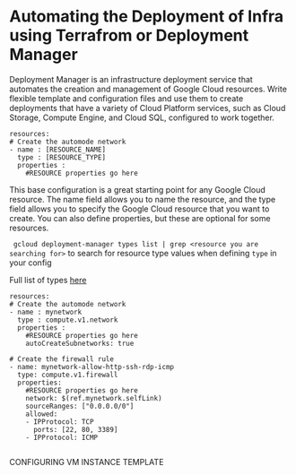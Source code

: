 # Automating the Deployment of Infra using Terrafrom or Deployment Manager
Deployment Manager is an infrastructure deployment service that automates the creation and management of Google Cloud resources. Write flexible template and configuration files and use them to create deployments that have a variety of Cloud Platform services, such as Cloud Storage, Compute Engine, and Cloud SQL, configured to work together.

```
resources:
# Create the automode network
- name : [RESOURCE_NAME]
  type : [RESOURCE_TYPE]
  properties :
    #RESOURCE properties go here
```
This base configuration is a great starting point for any Google Cloud resource. The name field allows you to name the resource, and the type field allows you to specify the Google Cloud resource that you want to create. You can also define properties, but these are optional for some resources.

``` gcloud deployment-manager types list | grep <resource you are searching for>``` to search for resource type values when defining ```type``` in your config 

Full list of types [here](https://cloud.google.com/deployment-manager/docs/configuration/supported-resource-types)

```
resources:
# Create the automode network
- name : mynetwork
  type : compute.v1.network
  properties :
    #RESOURCE properties go here
    autoCreateSubnetworks: true

# Create the firewall rule
- name: mynetwork-allow-http-ssh-rdp-icmp
  type: compute.v1.firewall
  properties:
    #RESOURCE properties go here
    network: $(ref.mynetwork.selfLink)
    sourceRanges: ["0.0.0.0/0"]
    allowed:
    - IPProtocol: TCP
      ports: [22, 80, 3389]
    - IPProtocol: ICMP
    
```
CONFIGURING VM INSTANCE TEMPLATE
